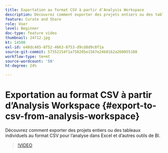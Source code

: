 ```yaml
---
title: Exportation au format CSV à partir d’Analysis Workspace
description: Découvrez comment exporter des projets entiers ou des tableaux individuels au format CSV pour l’analyse dans Excel et d’autres outils de BI.
feature: Curate and Share
role: User
level: Beginner
doc-type: feature video
thumbnail: 24712.jpg
kt: 14500
exl-id: e48dc465-8f52-4663-8753-d9cd8d9c0f1a
source-git-commit: 57352154f1a758205e1567e24b8162a260055108
workflow-type: tm+mt
source-wordcount: '50'
ht-degree: 24%

---
```


# Exportation au format CSV à partir d’Analysis Workspace {#export-to-csv-from-analysis-workspace}

Découvrez comment exporter des projets entiers ou des tableaux individuels au format CSV pour l’analyse dans Excel et d’autres outils de BI.

>[!VIDEO](https://video.tv.adobe.com/v/24712/?quality=12&learn=on)
